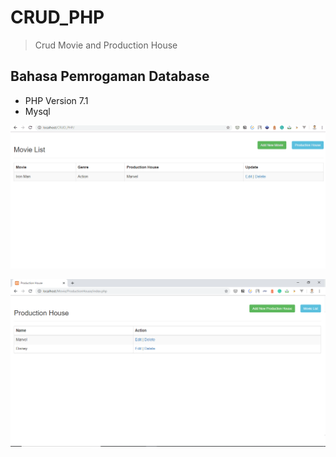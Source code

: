 # CRUD_PHP
> Crud Movie and Production House
## Bahasa Pemrogaman Database
* PHP Version 7.1
* Mysql

![](demo.gif)

![](display.png)


